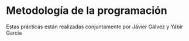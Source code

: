 # Metodología de la programación

Estas prácticas están realizadas conjuntamente por Jávier Gálvez y Yábir García
